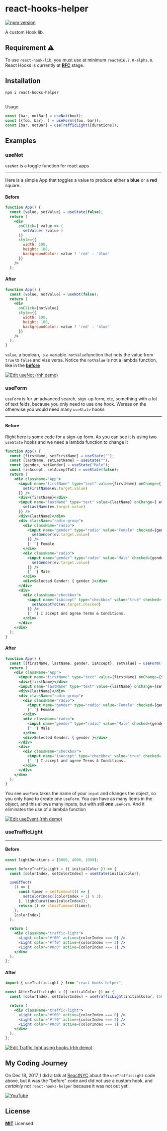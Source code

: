 # react-hooks-helper

[![npm version](https://badge.fury.io/js/react-hooks-helper.svg)](https://badge.fury.io/js/react-hooks-helper)

A custom Hook lib.



## Requirement ⚠️

To use `react-hook-lib`, you must use at minimum `react@16.7.0-alpha.0`. React Hooks is currently at **[RFC](https://github.com/reactjs/rfcs/pull/68)** stage.

## Installation

```sh
npm i react-hooks-helper
```

##
Usage
 
```js
const [bar, notBar] = useNot(bool);
const [{foo, bar}, ] = useForm({foo, bar});
const [bar, notBar] = useTrafficLight([durations]);
```

## Examples

### useNot
`useNot` is a toggle function for react apps
___
Here is a simple App that toggles a value to produce either a **blue** or a **red** square.

#### <a id="useNotBefore"></a>Before

 
```jsx
function App() {
  const [value, setValue] = useState(false);
  return (
    <div
      onClick={ value => (
        setValue( !value )
      )}
      style={{
        width: 100,
        height: 100,
        backgroundColor: value ? 'red' : 'blue'
      }}
    />
  );
```

#### After

```jsx
function App() {
  const [value, notValue] = useNot(false);
  return (
    <div
      onClick={notValue}
      style={{
        width: 100,
        height: 100,
        backgroundColor: value ? 'red' : 'blue'
      }}
    />
  );
}
```


`value`, a boolean, is a variable.
`notValue`function that nots the value from `true` to `false` and vise versa.
Notice the `notValue` is not a lambda function, like in the **[before](#useNotBefore)**

[![Edit useNot  (rhh demo)](https://codesandbox.io/static/img/play-codesandbox.svg)](https://codesandbox.io/s/rwk86po7rn)

### useForm
`useForm` is for an advanced search, sign-up form, etc, something with a lot of text felds, because you only need to use one hook. Wereas on the otherwise you would need many `useState` hooks
___

#### Before

Right here is some code for a sign-up form. As you can see it is using two `useState` hooks and we need a lambda function to change it

```jsx
function App() {
  const [firstName, setFirstName] = useState("");
  const [lastName, setLastName] = useState("");
  const [gender, setGender] = useState("Male");
  const [isAccept, setAcceptToC] = useState(false);
  return (
    <div className="App">
      <input name="firstName" type="text" value={firstName} onChange={ ev => {
        setFirstName(ev.target.value)
      }} />
      <div>{firstName}</div>
      <input name="lastName" type="text" value={lastName} onChange={ ev => {
        setLastName(ev.target.value)
      }} />
      <div>{lastName}</div>
      <div className="radio-group">
        <div className="radio">
          <input name="gender" type="radio" value="Female" checked={gender==="Female"} onChange={ ev => {
            setGender(ev.target.value)
          }} />
          {' '} Female
        </div>
        <div className="radio">
          <input name="gender" type="radio" value="Male" checked={gender==="Male"} onChange={ ev => {
            setGender(ev.target.value)
          }} />
          {' '} Male
        </div>
        <div>Selected Gender: { gender }</div>
      </div>
      <div>
        <div className="checkbox">
          <input name="isAccept" type="checkbox" value="true" checked={isAccept==="true"} onChange={ ev => {
            setAcceptToC(ev.target.checked)
          }} />
          {' '} I accept and agree Terms & Conditions.
        </div>
      </div>
    </div>
  );
}
```
#### After
```jsx
function App() {
  const [{firstName, lastName, gender, isAccept}, setValue] = useForm({firstName: "", lastName: "", gender: "Male", isAccept: false});
  return (
    <div className="App">
      <input name="firstName" type="text" value={firstName} onChange={setValue} />
      <div>{firstName}</div>
      <input name="lastName" type="text" value={lastName} onChange={setValue} />
      <div>{lastName}</div>
      <div className="radio-group">
        <div className="radio">
          <input name="gender" type="radio" value="Female" checked={gender==="Female"} onChange={setValue} />
          {' '} Female
        </div>
        <div className="radio">
          <input name="gender" type="radio" value="Male" checked={gender==="Male"} onChange={setValue} />
          {' '} Male
        </div>
        <div>Selected Gender: { gender }</div>
      </div>
      <div>
        <div className="checkbox">
          <input name="isAccept" type="checkbox" value="true" checked={isAccept==="true"} onChange={setValue} />
          {' '} I accept and agree Terms & Conditions.
        </div>
      </div>
    </div>
  );
}

```
You see `useForm` takes the name of your `input` and changes the object, so you only have to create one `useForm`.
You can have as many items in the object, and this 
allows many inputs, but with still **_one_** `useForm`.
And it eliminates the use of a lambda function

[![Edit useEvent (rhh demo)](https://codesandbox.io/static/img/play-codesandbox.svg)](https://codesandbox.io/s/m770pm84n8)

### <a id="usetrafficlight"> </a> useTrafficLight
___

#### Before

```jsx
const lightDurations = [5000, 4000, 1000];

const BeforeTrafficLight = ({ initialColor }) => {
  const [colorIndex, setColorIndex] = useState(initialColor);

  useEffect(
    () => {
      const timer = setTimeout(() => {
        setColorIndex((colorIndex + 1) % 3);
      }, lightDurations[colorIndex]);
      return () => clearTimeout(timer);
    },
    [colorIndex]
  );

  return (
    <div className="traffic-light">
      <Light color="#f00" active={colorIndex === 0} />
      <Light color="#ff0" active={colorIndex === 2} />
      <Light color="#0c0" active={colorIndex === 1} />
    </div>
  );
};
```

#### After

```jsx
import { useTrafficLight } from "react-hooks-helper";

const AfterTrafficLight = ({ initialColor }) => {
  const [colorIndex, setColorIndex] = useTrafficLight(initialColor, [5000, 4000, 1000]);

  return (
    <div className="traffic-light">
      <Light color="#f00" active={colorIndex === 0} />
      <Light color="#ff0" active={colorIndex === 2} />
      <Light color="#0c0" active={colorIndex === 1} />
    </div>
  );
};
```

[![Edit Traffic light using hooks (rhh demo)](https://codesandbox.io/static/img/play-codesandbox.svg)](https://codesandbox.io/s/zqo981j4ym)

## My Coding Journey

On Dec 18, 2017, I did a talk at [ReactNYC](https://www.meetup.com/ReactNYC/) about the `useTrafficLight` code above, but it was the "before" code and did not use a custom hook, and _certainly_ not `react-hooks-helper` because it was not out yet!

[![YouTube](https://user-images.githubusercontent.com/29359616/50539855-71bf5100-0b55-11e9-8c83-ac4b920fb5ea.png)](https://www.youtube.com/watch?v=mbiryVTIJ4Q&t=3s)


## License

**[MIT](https://opensource.org/licenses/MIT)** Licensed
